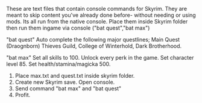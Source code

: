 These are text files that contain console commands for Skyrim. They are meant to skip content you've already done before- without needing or using mods. Its all run from the native console. Place them inside Skyrim folder then run them ingame via console ("bat quest","bat max")

"bat quest"
Auto complete the following major questlines; Main Quest (Draognborn) Thieves Guild, College of Winterhold, Dark Brotherhood.

"bat max"
Set all skills to 100. Unlock every perk in the game. Set character level 85. Set health/stamina/magicka 500.


1. Place max.txt and quest.txt inside skyrim folder.
2. Create new Skyrim save. Open console.
3. Send command "bat max" and "bat quest"
4. Profit.
